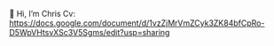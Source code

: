 👋 Hi, I’m Chris
Cv: https://docs.google.com/document/d/1vzZjMrVmZCyk3ZK84bfCpRo-D5WpVHtsvXSc3V5Sgms/edit?usp=sharing 

<!---
ccchriswong76/ccchriswong76 is a ✨ special ✨ repository because its `README.md` (this file) appears on your GitHub profile.
You can click the Preview link to take a look at your changes.
--->

